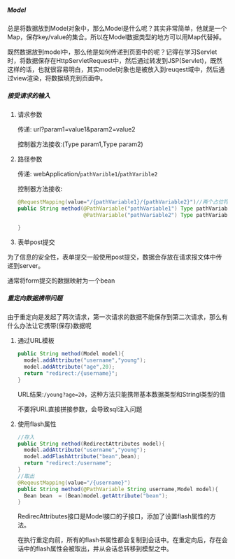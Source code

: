 ##### Model

总是将数据放到Model对象中，那么Model是什么呢？其实非常简单，他就是一个Map，保存key/value的集合。所以在Model数据类型的地方可以用Map代替掉。

既然数据放到model中，那么他是如何传递到页面中的呢？记得在学习Servlet时，将数据保存在HttpServletRequest中，然后通过转发到JSP(Servlet)，既然这样的话，也就很容易明白，其实model对象也是被放入到reuqest域中，然后通过view渲染，将数据填充到页面中。

##### 接受请求的输入

1. 请求参数

   传递: url?param1=value1&param2=value2

   控制器方法接收:(Type param1,Type param2)

2. 路径参数

   传递: webApplication/`pathVarible1`/`pathVarible2`

   控制器方法接收:

   ```java
   @RequestMapping(value="/{pathVariable1}/{pathVariable2}")//两个占位符，映射到处理方法参数上
   public String method(@PathVariable("pathVariable1") Type pathVariable1,
                        @PathVariable("pathVariable2") Type pathVariable2){
     
   }
   ```

3. 表单post提交

​          为了信息的安全性，表单提交一般使用post提交，数据会存放在请求报文体中传递到server。

通常将form提交的数据映射为一个bean



##### 重定向数据携带问题

由于重定向是发起了两次请求，第一次请求的数据不能保存到第二次请求，那么有什么办法让它携带(保存)数据呢

1. 通过URL模板

   ```java
   public String method(Model model){
     model.addAttribute("username","young");
     model.addAttribute("age",20);
     return "redirect:/{username}";
   }
   ```

   URL结果:`/young?age=20`，这种方法只能携带基本数据类型和Stringl类型的值

   不要将URL直接拼接参数，会导致sql注入问题

2. 使用flash属性

   ```java
   //存入
   public String nethod(RedirectAttributes model){
     model.addAttribute("username","young");
     model.addFlashAttribute("bean",bean);
     return "redirect:/username";
   }
   //取出
   @ReqeustMapping(value="/{username}")
   public String method(@PathVariable String username,Model model){
     Bean bean  = (Bean)model.getAttribute("bean");
   }
   ```

   RedirecAttributes接口是Model接口的子接口，添加了设置flash属性的方法。

   在执行重定向前，所有的flash书属性都会复制到会话中。在重定向后，存在会话中的flash属性会被取出，并从会话总转移到模型之中。